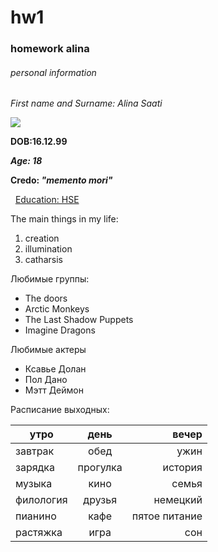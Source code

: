 # hw1
### homework alina
###### personal information


*First name and Surname: Alina Saati*

![](https://pp.userapi.com/c639522/v639522327/5d0bf/AYuoHJ45q7g.jpg)

**DOB:16.12.99**

***Age: 18***

**Credo: *"memento mori"***

  [Education: HSE](https://www.hse.ru "heaven")
  
The main things in my life:
1. creation
2. illumination
3. catharsis

Любимые группы:
* The doors
* Arctic Monkeys
* The Last Shadow Puppets
* Imagine Dragons


Любимые актеры
   - Ксавье Долан
   - Пол Дано
   - Мэтт Деймон

Расписание выходных:

утро|день|вечер
---|:---:|---:
завтрак|обед|ужин
зарядка|прогулка|история
музыка|кино|семья
филология|друзья|немецкий
пианино|кафе|пятое питание
растяжка|игра|сон
